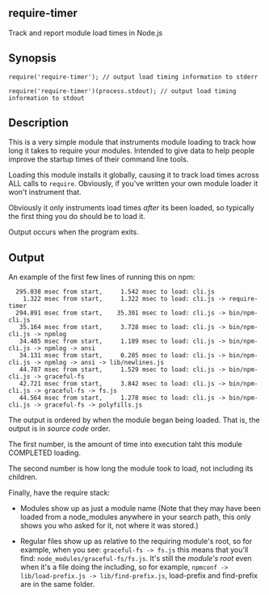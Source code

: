 require-timer
----------

Track and report module load times in Node.js

Synopsis
--------

    require('require-timer'); // output load timing information to stderr

    require('require-timer')(process.stdout); // output load timing information to stdout

Description
-----------

This is a very simple module that instruments module loading to track how
long it takes to require your modules.  Intended to give data to help people
improve the startup times of their command line tools.

Loading this module installs it globally, causing it to track load times
across ALL calls to `require`.  Obviously, if you've written your own module
loader it won't instrument that.

Obviously it only instruments load times *after* its been loaded, so
typically the first thing you do should be to load it.

Output occurs when the program exits. 

Output
------

An example of the first few lines of running this on npm:

````
  295.038 msec from start,     1.542 msec to load: cli.js
    1.322 msec from start,     1.322 msec to load: cli.js -> require-timer
  294.891 msec from start,    35.301 msec to load: cli.js -> bin/npm-cli.js
   35.164 msec from start,     3.728 msec to load: cli.js -> bin/npm-cli.js -> npmlog
   34.485 msec from start,     1.189 msec to load: cli.js -> bin/npm-cli.js -> npmlog -> ansi
   34.131 msec from start,     0.205 msec to load: cli.js -> bin/npm-cli.js -> npmlog -> ansi -> lib/newlines.js
   44.787 msec from start,     1.529 msec to load: cli.js -> bin/npm-cli.js -> graceful-fs
   42.721 msec from start,     3.842 msec to load: cli.js -> bin/npm-cli.js -> graceful-fs -> fs.js
   44.564 msec from start,     1.278 msec to load: cli.js -> bin/npm-cli.js -> graceful-fs -> polyfills.js

````

The output is ordered by when the module began being loaded. That is, the
output is in *source code* order.

The first number, is the amount of time into execution taht this module COMPLETED loading.

The second number is how long the module took to load, not including its children.

Finally, have the require stack:

* Modules show up as just a module name (Note that they may have been loaded
  from a node_modules anywhere in your search path, this only shows you who
  asked for it, not where it was stored.)

* Regular files show up as relative to the requiring module's root, so for
  example, when you see: `graceful-fs -> fs.js` this means that you'll find:
  `node_modules/graceful-fs/fs.js`.  It's still the *module's root* even
  when it's a file doing the including, so for example, 
  `npmconf -> lib/load-prefix.js -> lib/find-prefix.js`, load-prefix and
  find-prefix are in the same folder.

